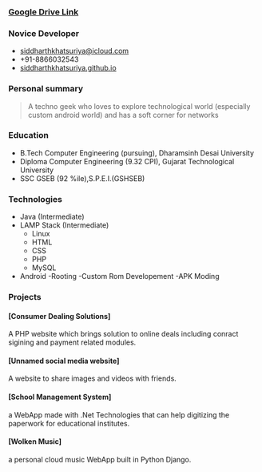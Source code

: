 ### [Google Drive Link](https://drive.google.com/open?id=1SkKRLy4E3nTtD3JGk1tWzmqdyEGcfiKA)


### Novice Developer
- [siddharthkhatsuriya@icloud.com](mailto:siddharthkhatsuriya@icloud.com)
- +91-8866032543
- [siddharthkhatsuriya.github.io](https://siddharthkhatsuriya.github.io)

### Personal summary

> A techno geek who loves to explore technological world (especially custom android world)
and has a soft corner for networks

### Education 

- B.Tech   Computer Engineering (pursuing), Dharamsinh Desai University
- Diploma  Computer Engineering (9.32 CPI), Gujarat Technological University
- SSC      GSEB (92 %ile),S.P.E.I.(GSHSEB)

### Technologies

- Java (Intermediate)
- LAMP Stack (Intermediate)
	- Linux
	- HTML
	- CSS
	- PHP
	- MySQL
- Android
	-Rooting
	-Custom Rom Developement
	-APK Moding

### Projects

#### [Consumer Dealing Solutions]
A PHP website which brings solution to online deals including conract sigining and payment related modules.


#### [Unnamed social media website]
A website to share images and videos with friends.


#### [School Management System]
a WebApp made with .Net Technologies that can help digitizing the paperwork for educational institutes.


#### [Wolken Music]
a personal cloud music WebApp built in Python Django.
